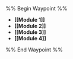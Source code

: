 %% Begin Waypoint %%
- **[[Module 1]]**
- **[[Module 2]]**
- **[[Module 3]]**
- **[[Module 4]]**

%% End Waypoint %%

